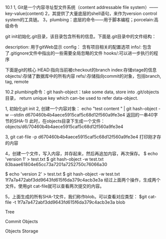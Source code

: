 10.1
1, Git是一个内容寻址型文件系统（content addressable file system）—— key-value(content)
2，其提供了大量底层的shell语句，来作为version control system的工具链。
3，plumbing：底层的命令——用于脚本编程；porcelain:高级命令

git init初始化.git目录，该目录包含所有的信息。下面是.git目录中的文件结构：

description: 用于gitWeb显示
config： 含有项目相关的配置选项
info/: 包含了.gitignore文件中指出的一些需要全局忽略的文件
hooks/:可以进一步执行的程序

下面是git的核心
HEAD:指向当前被checkout的branch
index:存储stage的信息
objects/:存储了数据库中的所有内容
refs/:存储指向commit的对象，包括branch, tag, remote


10.2
plumbing命令：git hash-object：take some data, store into .git/objects 目录， return unique key which can-be used to refer data-object.

1, 初始化git init
2, 创建一个内容对象：
echo "test content " | git hash-object -w --stdin
d670460b4b4aece5915caf5c68d12f560a9fe3e4 返回的一串40字节的SHA-1)
此时，在objects目录下生成一个文件：objects/d6/70460b4b4aece5915caf5c68d12f560a9fe3e4

3, git cat-file -p d670460b4b4aece5915caf5c68d12f560a9fe3e4
打印刚才存的内容

4，创建一个文件，写入内容，并存起来，然后再追加内容，再次保存。
$ echo 'version 1' > test.txt
$ git hash-object -w test.txt
83baae61804e65cc73a7201a7252750c76066a30

$ echo 'version 2' > test.txt
$ git hash-object -w test.txt
1f7a7a472abf3dd9643fd615f6da379c4acb3e3a
经过上面两个操作，生成两个文件。使用git cat-file就可以查看两次提交的内容。

5，上面生成的所有SHA-1文件，我们称作blob。可以查看对应类型：
$git cat-file -t 1f7a7a472abf3dd9643fd615f6da379c4acb3e3a
blob


Tree

Commit Objects

Objects Storage

